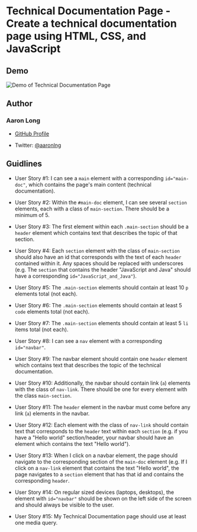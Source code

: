 # Technical Documentation Page - Create a technical documentation page using HTML, CSS, and JavaScript

## Demo

![Demo of Technical Documentation Page](assets/demo.gif)

## Author

### Aaron Long

- [GitHub Profile](https://github.com/aaronlng/)

- Twitter: [@aaronlng](https://twitter.com/aaronlng)

## Guidlines

- User Story #1: I can see a `main` element with a corresponding `id="main-doc"`, which contains the page's main content (technical documentation).

- User Story #2: Within the `#main-doc` element, I can see several `section` elements, each with a class of `main-section`. There should be a minimum of 5.

- User Story #3: The first element within each `.main-section` should be a `header` element which contains text that describes the topic of that section.

- User Story #4: Each `section` element with the class of `main-section` should also have an id that corresponds with the text of each `header` contained within it. Any spaces should be replaced with underscores (e.g. The `section` that contains the header "JavaScript and Java" should have a corresponding `id="JavaScript_and_Java"`).

- User Story #5: The `.main-section` elements should contain at least 10 `p` elements total (not each).

- User Story #6: The `.main-section` elements should contain at least 5 `code` elements total (not each).

- User Story #7: The `.main-section` elements should contain at least 5 `li` items total (not each).

- User Story #8: I can see a `nav` element with a corresponding `id="navbar"`.

- User Story #9: The navbar element should contain one `header` element which contains text that describes the topic of the technical documentation.

- User Story #10: Additionally, the navbar should contain link (`a`) elements with the class of `nav-link`. There should be one for every element with the class `main-section`.

- User Story #11: The `header` element in the navbar must come before any link (`a`) elements in the navbar.

- User Story #12: Each element with the class of `nav-link` should contain text that corresponds to the `header` text within each `section` (e.g. if you have a "Hello world" section/header, your navbar should have an element which contains the text "Hello world").

- User Story #13: When I click on a navbar element, the page should navigate to the corresponding section of the `main-doc` element (e.g. If I click on a `nav-link` element that contains the text "Hello world", the page navigates to a `section` element that has that id and contains the corresponding `header`.

- User Story #14: On regular sized devices (laptops, desktops), the element with `id="navbar"` should be shown on the left side of the screen and should always be visible to the user.

- User Story #15: My Technical Documentation page should use at least one media query.
